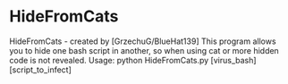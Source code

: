 # HideFromCats
HideFromCats - created by [GrzechuG/BlueHat139]
This program allows you to hide one bash script in another, so when using cat or more hidden code is not revealed.
Usage: python HideFromCats.py [virus_bash] [script_to_infect]

